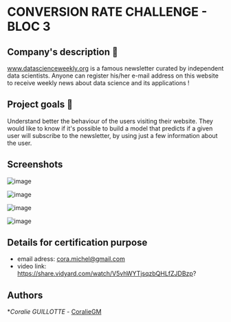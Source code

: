 
# CONVERSION RATE CHALLENGE - BLOC 3

## Company's description 📇
www.datascienceweekly.org is a famous newsletter curated by independent data scientists. Anyone can register his/her e-mail address on this website to receive weekly news about data science and its applications !


## Project goals 🎯
Understand better the behaviour of the users visiting their website. They would like to know if it's possible to build a model that predicts if a given user will subscribe to the newsletter, by using just a few information about the user.


## Screenshots

![image](https://user-images.githubusercontent.com/96189514/198060900-1ca6416c-3b24-4baa-bbd4-313fd144a94b.png)

![image](https://user-images.githubusercontent.com/96189514/198061034-6d2d483d-29b2-4e65-b054-33b947a7be70.png)

![image](https://user-images.githubusercontent.com/96189514/198061437-4e17b0ee-abfa-45a6-9986-aa2e70f1e91e.png)

![image](https://user-images.githubusercontent.com/96189514/198061525-556c16d2-c47e-43ca-a759-0aaace671bbd.png)

## Details for certification purpose

* email adress: cora.michel@gmail.com
* video link: https://share.vidyard.com/watch/V5vhWYTjsqzbQHLfZJDBzp?

## Authors

**Coralie GUILLOTTE* - [CoralieGM](https://github.com/CoralieGM)
